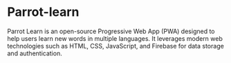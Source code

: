 # Parrot-learn
Parrot Learn is an open-source Progressive Web App (PWA) designed to help users learn new words in multiple languages. It leverages modern web technologies such as HTML, CSS, JavaScript, and Firebase for data storage and authentication.
